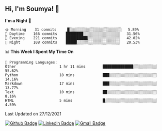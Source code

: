 ## Hi, I'm Soumya! 👋

<!--START_SECTION:waka-->
**I'm a Night 🦉** 

```text
🌞 Morning    31 commits     █░░░░░░░░░░░░░░░░░░░░░░░░   5.89% 
🌆 Daytime    166 commits    ████████░░░░░░░░░░░░░░░░░   31.56% 
🌃 Evening    221 commits    ██████████░░░░░░░░░░░░░░░   42.02% 
🌙 Night      108 commits    █████░░░░░░░░░░░░░░░░░░░░   20.53%

```


📊 **This Week I Spent My Time On** 

```text
💬 Programming Languages: 
Other                    1 hr 11 mins        ██████████████░░░░░░░░░░░   55.62% 
Python                   18 mins             ███░░░░░░░░░░░░░░░░░░░░░░   14.16% 
Markdown                 17 mins             ███░░░░░░░░░░░░░░░░░░░░░░   13.77% 
Text                     10 mins             ██░░░░░░░░░░░░░░░░░░░░░░░   8.16% 
HTML                     5 mins              █░░░░░░░░░░░░░░░░░░░░░░░░   4.59%

```


 Last Updated on 27/12/2021
<!--END_SECTION:waka-->

[![Github Badge](https://img.shields.io/badge/-rubyruins-grey?style=for-the-badge&logo=github&logoColor=white&link=https://github.com/rubyruins/)](https://www.github.com/rubyruins/) 
[![Linkedin Badge](https://img.shields.io/badge/-Soumya%20Parekh-0072b1?style=for-the-badge&logo=Linkedin&logoColor=white&link=https://www.linkedin.com/in/Soumya-Parekh/)](https://www.linkedin.com/in/Soumya-Parekh/) 
[![Gmail Badge](https://img.shields.io/badge/-soumya.parekh@somaiya.edu-c14438?style=for-the-badge&logo=Gmail&logoColor=white&link=mailto:soumya.parekh@somaiya.edu)](mailto:soumya.parekh@somaiya.edu) 
